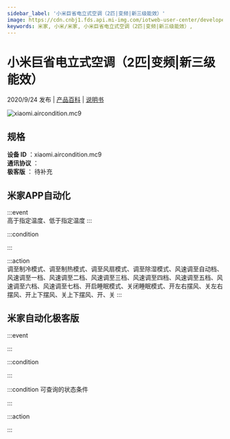 ```yaml
---
sidebar_label: '小米巨省电立式空调（2匹|变频|新三级能效）'
image: https://cdn.cnbj1.fds.api.mi-img.com/iotweb-user-center/developer_1679047769514f37cz9Qm.png?GalaxyAccessKeyId=AKVGLQWBOVIRQ3XLEW&Expires=9223372036854775807&Signature=q6Iz8buT3IGbmLly1M1pBauC154=
keywords: 米家, 小米/米家, 小米巨省电立式空调（2匹|变频|新三级能效）, 
---
```

# 小米巨省电立式空调（2匹|变频|新三级能效）

2020/9/24 发布 | [产品百科](https://home.mi.com/webapp/content/baike/product/index.html?model=xiaomi.aircondition.mc9/) | [说明书](https://home.mi.com/views/introduction.html?model=xiaomi.aircondition.mc9&region=cn)

![xiaomi.aircondition.mc9](https://cdn.cnbj1.fds.api.mi-img.com/iotweb-user-center/developer_1679047769514f37cz9Qm.png?GalaxyAccessKeyId=AKVGLQWBOVIRQ3XLEW&Expires=9223372036854775807&Signature=q6Iz8buT3IGbmLly1M1pBauC154=)

## 规格  
> 
**设备 ID** ：xiaomi.aircondition.mc9  
**通讯协议** ：  
**极客版**  ： 待补充 


## 米家APP自动化  

:::event  
高于指定温度、低于指定温度
:::

:::condition  

:::

:::action   
调至制冷模式、调至制热模式、调至风扇模式、调至除湿模式、风速调至自动档、风速调至一档、风速调至二档、风速调至三档、风速调至四档、风速调至五档、风速调至六档、风速调至七档、开启睡眠模式、关闭睡眠模式、开左右摆风、关左右摆风、开上下摆风、关上下摆风、开、关
:::

## 米家自动化极客版  

:::event  

:::

:::condition  

:::

:::condition 可查询的状态条件  

:::

:::action  

:::

        
